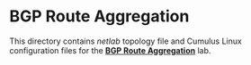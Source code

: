# BGP Route Aggregation

This directory contains *netlab* topology file and Cumulus Linux configuration files for the **[BGP Route Aggregation](../../docs/basic/8-aggregate.md)** lab.
